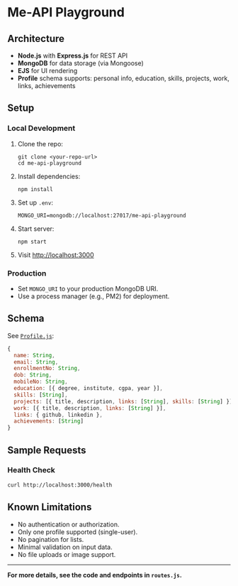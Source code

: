 # Me-API Playground

## Architecture

- **Node.js** with **Express.js** for REST API
- **MongoDB** for data storage (via Mongoose)
- **EJS** for UI rendering
- **Profile** schema supports: personal info, education, skills, projects, work, links, achievements

## Setup

### Local Development

1. Clone the repo:
   ```
   git clone <your-repo-url>
   cd me-api-playground
   ```
2. Install dependencies:
   ```
   npm install
   ```
3. Set up `.env`:
   ```
   MONGO_URI=mongodb://localhost:27017/me-api-playground
   ```
4. Start server:
   ```
   npm start
   ```
5. Visit [http://localhost:3000](http://localhost:3000)

### Production

- Set `MONGO_URI` to your production MongoDB URI.
- Use a process manager (e.g., PM2) for deployment.

## Schema

See [`Profile.js`](./Profile.js):

```javascript
{
  name: String,
  email: String,
  enrollmentNo: String,
  dob: String,
  mobileNo: String,
  education: [{ degree, institute, cgpa, year }],
  skills: [String],
  projects: [{ title, description, links: [String], skills: [String] }],
  work: [{ title, description, links: [String] }],
  links: { github, linkedin },
  achievements: [String]
}
```

## Sample Requests

### Health Check

```bash
curl http://localhost:3000/health
```

## Known Limitations

- No authentication or authorization.
- Only one profile supported (single-user).
- No pagination for lists.
- Minimal validation on input data.
- No file uploads or image support.

---

**For more details, see the code and endpoints in `routes.js`.**
